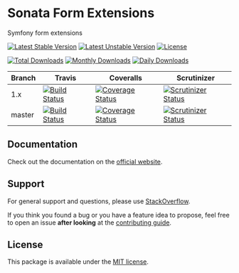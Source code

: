 # Sonata Form Extensions

Symfony form extensions

[![Latest Stable Version](https://poser.pugx.org/sonata-project/form-extensions/v/stable)](https://packagist.org/packages/sonata-project/form-extensions)
[![Latest Unstable Version](https://poser.pugx.org/sonata-project/form-extensions/v/unstable)](https://packagist.org/packages/sonata-project/form-extensions)
[![License](https://poser.pugx.org/sonata-project/form-extensions/license)](https://packagist.org/packages/sonata-project/form-extensions)

[![Total Downloads](https://poser.pugx.org/sonata-project/form-extensions/downloads)](https://packagist.org/packages/sonata-project/form-extensions)
[![Monthly Downloads](https://poser.pugx.org/sonata-project/form-extensions/d/monthly)](https://packagist.org/packages/sonata-project/form-extensions)
[![Daily Downloads](https://poser.pugx.org/sonata-project/form-extensions/d/daily)](https://packagist.org/packages/sonata-project/form-extensions)

Branch | Travis | Coveralls | Scrutinizer |
------ | ------ | --------- | ----------- |
1.x   | [![Build Status][travis_stable_badge]][travis_stable_link]     | [![Coverage Status][coveralls_stable_badge]][coveralls_stable_link]     | [![Scrutinizer Status][scrutinizer_stable_badge]][scrutinizer_stable_link] |
master | [![Build Status][travis_unstable_badge]][travis_unstable_link] | [![Coverage Status][coveralls_unstable_badge]][coveralls_unstable_link] | [![Scrutinizer Status][scrutinizer_unstable_badge]][scrutinizer_unstable_link] |

## Documentation

Check out the documentation on the [official website](https://sonata-project.org/bundles/form-extensions).

## Support

For general support and questions, please use [StackOverflow](http://stackoverflow.com/questions/tagged/sonata).

If you think you found a bug or you have a feature idea to propose, feel free to open an issue
**after looking** at the [contributing guide](CONTRIBUTING.md).

## License

This package is available under the [MIT license](LICENSE).

[travis_stable_badge]: https://travis-ci.org/sonata-project/form-extensions.svg?branch=1.x
[travis_stable_link]: https://travis-ci.org/sonata-project/form-extensions
[travis_unstable_badge]: https://travis-ci.org/sonata-project/form-extensions.svg?branch=master
[travis_unstable_link]: https://travis-ci.org/sonata-project/form-extensions

[coveralls_stable_badge]: https://coveralls.io/repos/github/sonata-project/form-extensions/badge.svg?branch=1.x
[coveralls_stable_link]: https://coveralls.io/github/sonata-project/form-extensions?branch=1.x
[coveralls_unstable_badge]: https://coveralls.io/repos/github/sonata-project/form-extensions/badge.svg?branch=master
[coveralls_unstable_link]: https://coveralls.io/github/sonata-project/form-extensions?branch=master

[scrutinizer_stable_badge]: https://scrutinizer-ci.com/g/sonata-project/form-extensions/badges/quality-score.png?b=1.x
[scrutinizer_stable_link]: https://scrutinizer-ci.com/g/sonata-project/form-extensions/?branch=1.x
[scrutinizer_unstable_badge]: https://scrutinizer-ci.com/g/sonata-project/form-extensions/badges/quality-score.png?b=master
[scrutinizer_unstable_link]: https://scrutinizer-ci.com/g/sonata-project/form-extensions/?branch=master

